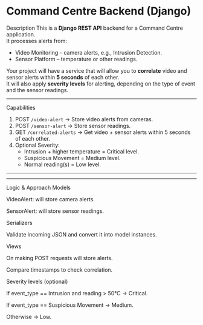 # Command Centre Backend (Django)
Description
This is a **Django REST API** backend for a Command Centre application.  
It processes alerts from:
- Video Monitoring – camera alerts, e.g., Intrusion Detection.
- Sensor Platform – temperature or other readings.

Your project will have a service that will allow you to **correlate** video and sensor alerts within **5 seconds** of each other.  
It will also apply **severity levels** for alerting, depending on the type of event and the sensor readings.

---

 Capabilities
1. POST `/video-alert` → Store video alerts from cameras.
2. POST `/sensor-alert` → Store sensor readings.
3. GET `/correlated-alerts` → Get video + sensor alerts within 5 seconds of each other.
4. Optional Severity:
   - Intrusion + higher temperature = Critical level.
   - Suspicious Movement = Medium level.
   - Normal reading(s) = Low level.

---

---

Logic & Approach
Models


VideoAlert: will store camera alerts.


SensorAlert: will store sensor readings.


Serializers


Validate incoming JSON and convert it into model instances.


Views


On making POST requests will store alerts.


Compare timestamps to check correlation.


Severity levels (optional)


If event_type == Intrusion and reading > 50°C → Critical.


If event_type == Suspicious Movement → Medium.


Otherwise → Low.
